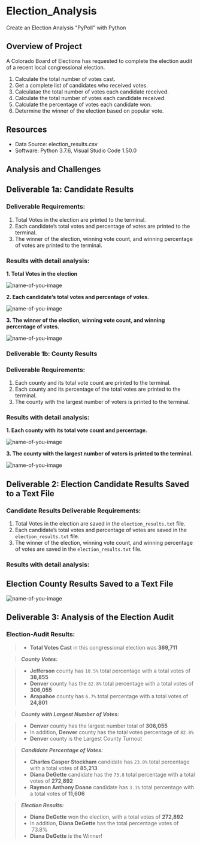 # Election_Analysis

Create an Election Analysis "PyPoll" with Python
## Overview of Project
A Colorado Board of Elections has requested to complete the election audit of a recent local congressional election.

1. Calculate the total number of votes cast.
2. Get a complete list of candidates who received votes.
3. Calculatae the total number of votes each candidate received.
3. Calculate the total number of votes each candidate received.
4. Calculate the percentage of votes each candidate won.
5. Determine the winner of the election based on popular vote.

## Resources
* Data Source: election_results.csv
* Software: Python 3.7.6, Visual Studio Code 1.50.0

## Analysis and Challenges

## Deliverable 1a: Candidate Results
### Deliverable Requirements:
1. Total Votes in the election are printed to the terminal.
2. Each candidate’s total votes and percentage of votes are printed to the terminal.
3. The winner of the election, winning vote count, and winning percentage of votes are printed to the terminal.
 
### Results with detail analysis:
**1. Total Votes in the election**

![name-of-you-image](https://github.com/Dorislava/Election_Analysis/blob/main/Total%20Votes%20in%20the%20election.PNG)

**2. Each candidate’s total votes and percentage of votes.**

![name-of-you-image](https://github.com/Dorislava/Election_Analysis/blob/main/Each%20candidates's%20total%20votes%20and%20percentage%20of%20votes.PNG)

**3. The winner of the election, winning vote count, and winning percentage of votes.**


![name-of-you-image](https://github.com/Dorislava/Election_Analysis/blob/main/The%20winner%20of%20the%20election%2C%20winning%20vote%20count%2C%20and%20winning%20percentage.PNG)

### Deliverable 1b: County Results
### Deliverable Requirements:
1. Each county and its total vote count are printed to the terminal.
2. Each county and its percentage of the total votes are printed to the terminal.
3. The county with the largest number of voters is printed to the terminal.

### Results with detail analysis:

**1. Each county with its total vote count and percentage.**

![name-of-you-image](https://github.com/Dorislava/Election_Analysis/blob/main/Each%20county%20with%20%20its%20total%20vote%20count%20and%20percentage.PNG)


**3. The county with the largest number of voters is printed to the terminal.**

![name-of-you-image](https://github.com/Dorislava/Election_Analysis/blob/main/The%20county%20with%20the%20largest%20number%20of%20voters%20.PNG)


## Deliverable 2: Election Candidate Results Saved to a Text File
### Candidate Results Deliverable Requirements:

1. Total Votes in the election are saved in the `election_results.txt` file.
2. Each candidate’s total votes and percentage of votes are saved in the `election_results.txt` file. 
3. The winner of the election, winning vote count, and winning percentage of votes are saved in the `election_results.txt` file.
 
### Results with detail analysis:

## Election County Results Saved to a Text File

![name-of-you-image](https://github.com/Dorislava/Election_Analysis/blob/main/Total%20Votes%20in%20the%20election%20saved%20%20in%20the%20election_results.txt%20file.PNG)



## Deliverable 3: Analysis of the Election Audit

### Election-Audit Results:

> - **Total Votes Cast** in this congressional election was **369,711**

> ***County Votes:***

> - **Jefferson** county has `10.5%` total percentage with a total votes of **38,855**
> - **Denver** county has the `82.8%` total percentage with a total votes of **306,055**
> - **Arapahoe** county has `6.7%` total percentage with a total votes of **24,801**

> ***County with Largest Number of Votes:***

> - **Denver** county has the largest number total of **306,055**
> - In addition, **Denver** county has the total votes percentage of `82.8%`  
> - **Denver** county is the Largest County Turnout

> ***Candidate Percentage of Votes:***
> - **Charles Casper Stockham** candidate has `23.0%` total percentage with a total votes of **85,213**
> - **Diana DeGette** candidate has the `73.8` total percentage with a total votes of **272,892**
> - **Raymon Anthony Doane** candidate has `3.1%` total percentage with a total votes of **11,606**

> ***Election Results:***
> - **Diana DeGette** won the election, with a total votes of **272,892**
> - In addition, **Diana DeGette** has the total percentage votes of `73.8%
> - **Diana DeGette** is the Winner!
